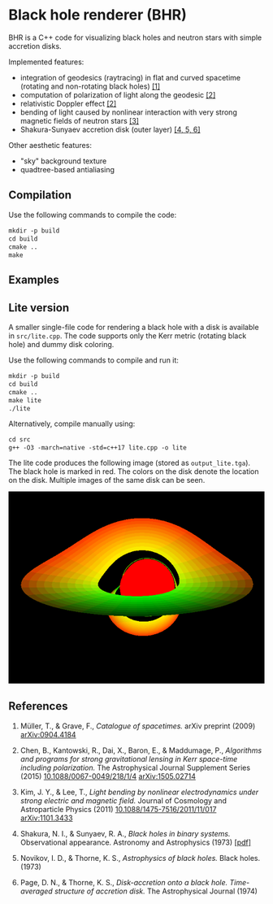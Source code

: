 Black hole renderer (BHR)
=========================

BHR is a C++ code for visualizing black holes and neutron stars with simple accretion disks.

Implemented features:

- integration of geodesics (raytracing) in flat and curved spacetime (rotating and non-rotating black holes) [[1]](#cite_spacetimes)
- computation of polarization of light along the geodesic [[2]](#cite_polarization)
- relativistic Doppler effect [[2]](#cite_polarization)
- bending of light caused by nonlinear interaction with very strong magnetic fields of neutron stars [[3]](#cite_magnetic)
- Shakura-Sunyaev accretion disk (outer layer) [[4, 5, 6]](#cite_disk)

Other aesthetic features:

- "sky" background texture
- quadtree-based antialiasing

Compilation
-----------

Use the following commands to compile the code:

    mkdir -p build
    cd build
    cmake ..
    make


Examples
--------



Lite version
------------

A smaller single-file code for rendering a black hole with a disk is available in `src/lite.cpp`.
The code supports only the Kerr metric (rotating black hole) and dummy disk coloring.

Use the following commands to compile and run it:

    mkdir -p build
    cd build
    cmake ..
    make lite
    ./lite
    
Alternatively, compile manually using:

    cd src
    g++ -O3 -march=native -std=c++17 lite.cpp -o lite

The lite code produces the following image (stored as ``output_lite.tga``).
The black hole is marked in red.
The colors on the disk denote the location on the disk.
Multiple images of the same disk can be seen.

![](output_lite.png "Output of lite.cpp")



References
----------

1. <a id="cite_spacetimes"></a>
   Müller, T., & Grave, F.,
   *Catalogue of spacetimes.*
   arXiv preprint (2009)
   [arXiv:0904.4184](https://arxiv.org/abs/0904.4184v3)

2. <a id="cite_polarization"></a>
  Chen, B., Kantowski, R., Dai, X., Baron, E., & Maddumage, P.,
  *Algorithms and programs for strong gravitational lensing in Kerr space-time including polarization.*
  The Astrophysical Journal Supplement Series (2015)
  [10.1088/0067-0049/218/1/4](https://doi.org/10.1088/0067-0049/218/1/4)
  [arXiv:1505.02714](https://arxiv.org/abs/1505.02714)

3. <a id="cite_magnetic"></a>
  Kim, J. Y., & Lee, T.,
  *Light bending by nonlinear electrodynamics under strong electric and magnetic field.*
  Journal of Cosmology and Astroparticle Physics (2011)
  [10.1088/1475-7516/2011/11/017](https://doi.org/10.1088/1475-7516/2011/11/017)
  [arXiv:1101.3433](https://arxiv.org/abs/1101.3433)
  
4. <a id="cite_disk"></a>
  Shakura, N. I., & Sunyaev, R. A.,
  *Black holes in binary systems.*
  Observational appearance. Astronomy and Astrophysics (1973)
  [[pdf]](https://adsabs.harvard.edu/pdf/1973A&A....24..337S)

5. <a id="cite_disk2"></a>
  Novikov, I. D., & Thorne, K. S.,
  *Astrophysics of black holes.*
  Black holes. (1973)

6. <a id="cite_disk3"></a>
  Page, D. N., & Thorne, K. S.,
  *Disk-accretion onto a black hole. Time-averaged structure of accretion disk.*
  The Astrophysical Journal (1974)
